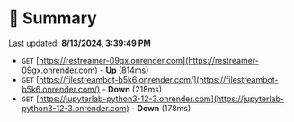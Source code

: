 # 📖 Summary
Last updated: **8/13/2024, 3:39:49 PM**

- `GET` [https://restreamer-09gx.onrender.com](https://restreamer-09gx.onrender.com) - **Up** (814ms)
- `GET` [https://filestreambot-b5k6.onrender.com/](https://filestreambot-b5k6.onrender.com/) - **Down** (218ms)
- `GET` [https://jupyterlab-python3-12-3.onrender.com](https://jupyterlab-python3-12-3.onrender.com) - **Down** (178ms)
